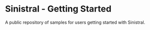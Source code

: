 # Sinistral - Getting Started

A public repository of samples for users getting started with Sinistral.
